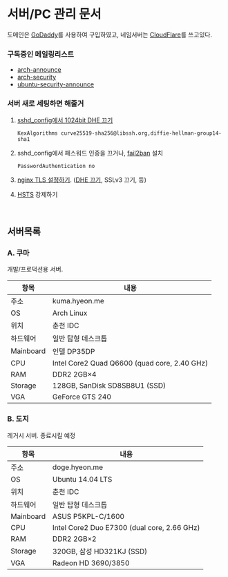 서버/PC 관리 문서
========
도메인은 [GoDaddy]를 사용하여 구입하였고, 네임서버는 [CloudFlare]를 쓰고있다.

### 구독중인 메일링리스트
- [arch-announce](https://lists.archlinux.org/listinfo/arch-announce)
- [arch-security](https://lists.archlinux.org/listinfo/arch-security)
- [ubuntu-security-announce](https://lists.ubuntu.com/mailman/listinfo/ubuntu-security-announce)

### 서버 새로 세팅하면 해줄거
1.  [sshd_config에서 1024bit DHE 끄기](https://weakdh.org/sysadmin.html#openssh)

    ```sshd_config
    KexAlgorithms curve25519-sha256@libssh.org,diffie-hellman-group14-sha1
    ```

1.  sshd_config에서 패스워드 인증을 끄거나, [fail2ban] 설치

    ```sshd_config
    PasswordAuthentication no
    ```

1.  [nginx TLS 설정하기][https]. ([DHE 끄기](https://weakdh.org), SSLv3 끄기, 등)

1.  [HSTS] 강제하기

<br>

서버목록
--------

### A. 쿠마
개발/프로덕션용 서버.

항목 | 내용
-----|------
주소 | kuma.hyeon.me
OS   | Arch Linux
위치 | 춘천 IDC
하드웨어 | 일반 탑형 데스크톱
Mainboard | 인텔 DP35DP
CPU | Intel Core2 Quad Q6600 (quad core, 2.40 GHz)
RAM | DDR2 2GB×4
Storage | 128GB, SanDisk SD8SB8U1 (SSD)
VGA | GeForce GTS 240

### B. 도지
레거시 서버. 종료시킬 예정

항목 | 내용
-----|------
주소 | doge.hyeon.me
OS   | Ubuntu 14.04 LTS
위치 | 춘천 IDC
하드웨어 | 일반 탑형 데스크톱
Mainboard | ASUS P5KPL-C/1600
CPU | Intel Core2 Duo E7300 (dual core, 2.66 GHz)
RAM | DDR2 2GB×2
Storage | 320GB, 삼성 HD321KJ (SSD)
VGA | Radeon HD 3690/3850

[GoDaddy]: https://kr.godaddy.com/
[CloudFlare]: https://www.cloudflare.com/
[fail2ban]: https://github.com/fail2ban/fail2ban
[https]: https://github.com/simnalamburt/nginx.conf
[HSTS]: https://scotthelme.co.uk/setting-up-hsts-in-nginx
